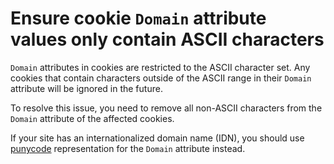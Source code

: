 # Ensure cookie `Domain` attribute values only contain ASCII characters

`Domain` attributes in cookies are restricted to the ASCII character set. Any cookies that contain characters outside of the ASCII range in their `Domain` attribute will be ignored in the future.

To resolve this issue, you need to remove all non-ASCII characters from the `Domain` attribute of the affected cookies.

If your site has an internationalized domain name (IDN), you should use [punycode](punycodeReference) representation for the `Domain` attribute instead.
